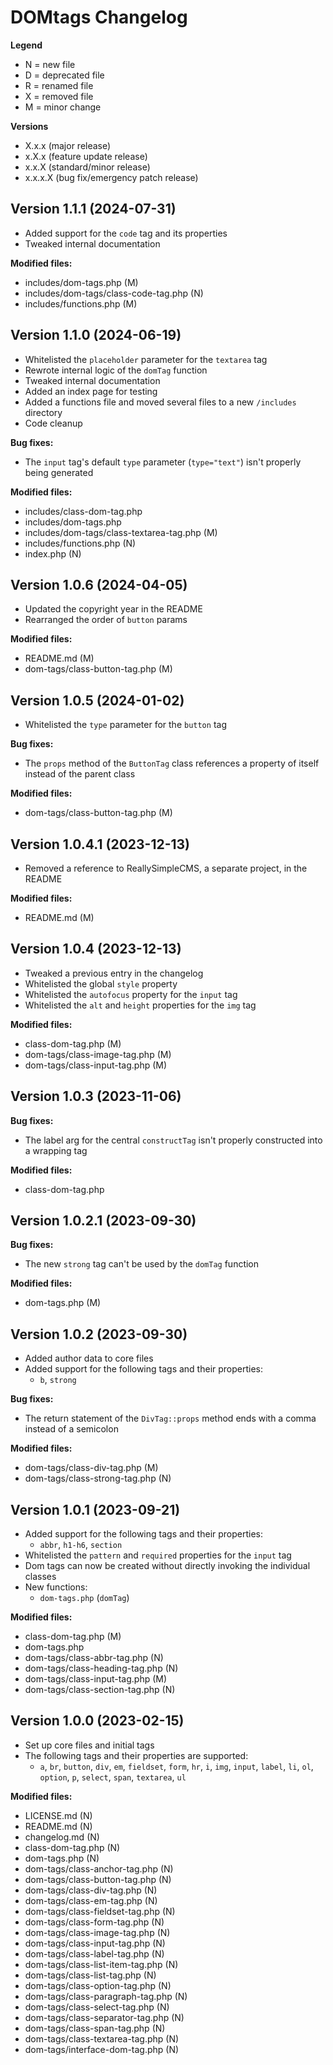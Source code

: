 # DOMtags Changelog

**Legend**
- N = new file
- D = deprecated file
- R = renamed file
- X = removed file
- M = minor change

**Versions**
- X.x.x (major release)
- x.X.x (feature update release)
- x.x.X (standard/minor release)
- x.x.x.X (bug fix/emergency patch release)

## Version 1.1.1 (2024-07-31)

- Added support for the `code` tag and its properties
- Tweaked internal documentation

**Modified files:**
- includes/dom-tags.php (M)
- includes/dom-tags/class-code-tag.php (N)
- includes/functions.php (M)

## Version 1.1.0 (2024-06-19)

- Whitelisted the `placeholder` parameter for the `textarea` tag
- Rewrote internal logic of the `domTag` function
- Tweaked internal documentation
- Added an index page for testing
- Added a functions file and moved several files to a new `/includes` directory
- Code cleanup

**Bug fixes:**
- The `input` tag's default `type` parameter (`type="text"`) isn't properly being generated

**Modified files:**
- includes/class-dom-tag.php
- includes/dom-tags.php
- includes/dom-tags/class-textarea-tag.php (M)
- includes/functions.php (N)
- index.php (N)

## Version 1.0.6 (2024-04-05)

- Updated the copyright year in the README
- Rearranged the order of `button` params

**Modified files:**
- README.md (M)
- dom-tags/class-button-tag.php (M)

## Version 1.0.5 (2024-01-02)

- Whitelisted the `type` parameter for the `button` tag

**Bug fixes:**
- The `props` method of the `ButtonTag` class references a property of itself instead of the parent class

**Modified files:**
- dom-tags/class-button-tag.php (M)

## Version 1.0.4.1 (2023-12-13)

- Removed a reference to ReallySimpleCMS, a separate project, in the README

**Modified files:**
- README.md (M)

## Version 1.0.4 (2023-12-13)

- Tweaked a previous entry in the changelog
- Whitelisted the global `style` property
- Whitelisted the `autofocus` property for the `input` tag
- Whitelisted the `alt` and `height` properties for the `img` tag

**Modified files:**
- class-dom-tag.php (M)
- dom-tags/class-image-tag.php (M)
- dom-tags/class-input-tag.php (M)

## Version 1.0.3 (2023-11-06)

**Bug fixes:**
- The label arg for the central `constructTag` isn't properly constructed into a wrapping tag

**Modified files:**
- class-dom-tag.php

## Version 1.0.2.1 (2023-09-30)

**Bug fixes:**
- The new `strong` tag can't be used by the `domTag` function

**Modified files:**
- dom-tags.php (M)

## Version 1.0.2 (2023-09-30)

- Added author data to core files
- Added support for the following tags and their properties:
  - `b`, `strong`

**Bug fixes:**
- The return statement of the `DivTag::props` method ends with a comma instead of a semicolon

**Modified files:**
- dom-tags/class-div-tag.php (M)
- dom-tags/class-strong-tag.php (N)

## Version 1.0.1 (2023-09-21)

- Added support for the following tags and their properties:
  - `abbr`, `h1-h6`, `section`
- Whitelisted the `pattern` and `required` properties for the `input` tag
- Dom tags can now be created without directly invoking the individual classes
- New functions:
  - `dom-tags.php` (`domTag`)

**Modified files:**
- class-dom-tag.php (M)
- dom-tags.php
- dom-tags/class-abbr-tag.php (N)
- dom-tags/class-heading-tag.php (N)
- dom-tags/class-input-tag.php (M)
- dom-tags/class-section-tag.php (N)

## Version 1.0.0 (2023-02-15)

- Set up core files and initial tags
- The following tags and their properties are supported:
  - `a`, `br`, `button`, `div`, `em`, `fieldset`, `form`, `hr`, `i`, `img`, `input`, `label`, `li`, `ol`, `option`, `p`, `select`, `span`, `textarea`, `ul`

**Modified files:**
- LICENSE.md (N)
- README.md (N)
- changelog.md (N)
- class-dom-tag.php (N)
- dom-tags.php (N)
- dom-tags/class-anchor-tag.php (N)
- dom-tags/class-button-tag.php (N)
- dom-tags/class-div-tag.php (N)
- dom-tags/class-em-tag.php (N)
- dom-tags/class-fieldset-tag.php (N)
- dom-tags/class-form-tag.php (N)
- dom-tags/class-image-tag.php (N)
- dom-tags/class-input-tag.php (N)
- dom-tags/class-label-tag.php (N)
- dom-tags/class-list-item-tag.php (N)
- dom-tags/class-list-tag.php (N)
- dom-tags/class-option-tag.php (N)
- dom-tags/class-paragraph-tag.php (N)
- dom-tags/class-select-tag.php (N)
- dom-tags/class-separator-tag.php (N)
- dom-tags/class-span-tag.php (N)
- dom-tags/class-textarea-tag.php (N)
- dom-tags/interface-dom-tag.php (N)